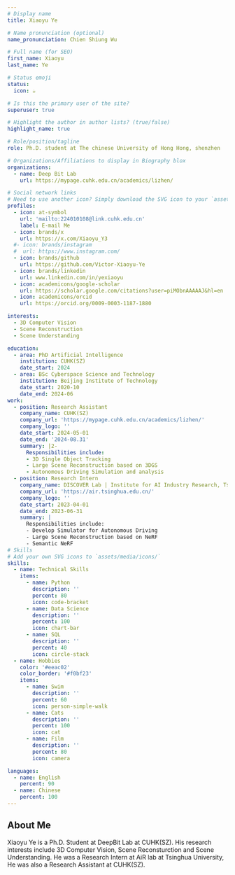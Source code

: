 ```yaml
---
# Display name
title: Xiaoyu Ye

# Name pronunciation (optional)
name_pronunciation: Chien Shiung Wu

# Full name (for SEO)
first_name: Xiaoyu
last_name: Ye

# Status emoji
status:
  icon: ☕️

# Is this the primary user of the site?
superuser: true

# Highlight the author in author lists? (true/false)
highlight_name: true

# Role/position/tagline
role: Ph.D. student at The chinese University of Hong Hong, shenzhen

# Organizations/Affiliations to display in Biography blox
organizations:
  - name: Deep Bit Lab
    url: https://mypage.cuhk.edu.cn/academics/lizhen/

# Social network links
# Need to use another icon? Simply download the SVG icon to your `assets/media/icons/` folder.
profiles:
  - icon: at-symbol
    url: 'mailto:224010108@link.cuhk.edu.cn'
    label: E-mail Me
  - icon: brands/x
    url: https://x.com/Xiaoyu_Y3
  #- icon: brands/instagram
  #  url: https://www.instagram.com/
  - icon: brands/github
    url: https://github.com/Victor-Xiaoyu-Ye
  - icon: brands/linkedin
    url: www.linkedin.com/in/yexiaoyu
  - icon: academicons/google-scholar
    url: https://scholar.google.com/citations?user=piMObnAAAAAJ&hl=en
  - icon: academicons/orcid
    url: https://orcid.org/0009-0003-1187-1880

interests:
  - 3D Computer Vision
  - Scene Reconstruction
  - Scene Understanding

education:
  - area: PhD Artificial Intelligence
    institution: CUHK(SZ)
    date_start: 2024
  - area: BSc Cyberspace Science and Technology
    institution: Beijing Institute of Technology
    date_start: 2020-10
    date_end: 2024-06
work:
  - position: Research Assistant
    company_name: CUHK(SZ)
    company_url: 'https://mypage.cuhk.edu.cn/academics/lizhen/'
    company_logo: ''
    date_start: 2024-05-01
    date_end: '2024-08.31'
    summary: |2-
      Responsibilities include:
      - 3D Single Object Tracking
      - Large Scene Reconstruction based on 3DGS
      - Autonomous Driving Simulation and analysis
  - position: Research Intern
    company_name: DISCOVER Lab | Institute for AI Industry Research, Tsinghua University
    company_url: 'https://air.tsinghua.edu.cn/'
    company_logo: ''
    date_start: 2023-04-01
    date_end: 2023-06-31
    summary: |
      Responsibilities include:
      - Develop Simulator for Autonomous Driving
      - Large Scene Reconstruction based on NeRF
      - Semantic NeRF
# Skills
# Add your own SVG icons to `assets/media/icons/`
skills:
  - name: Technical Skills
    items:
      - name: Python
        description: ''
        percent: 80
        icon: code-bracket
      - name: Data Science
        description: ''
        percent: 100
        icon: chart-bar
      - name: SQL
        description: ''
        percent: 40
        icon: circle-stack
  - name: Hobbies
    color: '#eeac02'
    color_border: '#f0bf23'
    items:
      - name: Swim
        description: ''
        percent: 60
        icon: person-simple-walk
      - name: Cats
        description: ''
        percent: 100
        icon: cat
      - name: Film
        description: ''
        percent: 80
        icon: camera

languages:
  - name: English
    percent: 90
  - name: Chinese
    percent: 100
---
```

## About Me

Xiaoyu Ye is a Ph.D. Student at DeepBit Lab at CUHK(SZ). His research interests include 3D Computer Vision, Scene Reconsturction and Scene Understanding. He was a Research Intern at AiR lab at Tsinghua University, He was also a Research Assistant at CUHK(SZ).
